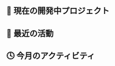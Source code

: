 ## 🔄 現在の開発中プロジェクト
<!-- PROJECTS:START -->
<!-- PROJECTS:END -->

## 🏃 最近の活動
<!-- ACTIVITY:START -->
<!-- ACTIVITY:END -->

## 🕓 今月のアクティビティ
<!-- MONTHLY_GRAPH:START -->
<!-- MONTHLY_GRAPH:END -->
